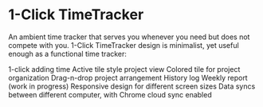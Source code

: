 1-Click TimeTracker
===================

An ambient time tracker that serves you whenever you need but does not compete with you. 1-Click TimeTracker design is minimalist, yet useful enough as a functional time tracker:

1-click adding time
Active tile style project view
Colored tile for project organization
Drag-n-drop project arrangement
History log
Weekly report (work in progress)
Responsive design for different screen sizes
Data syncs between different computer, with Chrome cloud sync enabled
